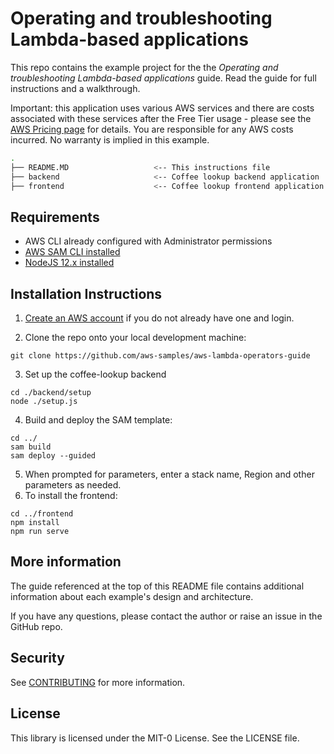 # Operating and troubleshooting Lambda-based applications

This repo contains the example project for the the *Operating and troubleshooting Lambda-based applications* guide. Read the guide for full instructions and a walkthrough.

Important: this application uses various AWS services and there are costs associated with these services after the Free Tier usage - please see the [AWS Pricing page](https://aws.amazon.com/pricing/) for details. You are responsible for any AWS costs incurred. No warranty is implied in this example.

```bash
.
├── README.MD                   <-- This instructions file
├── backend                     <-- Coffee lookup backend application
├── frontend                    <-- Coffee lookup frontend application
```
## Requirements

* AWS CLI already configured with Administrator permissions
* [AWS SAM CLI installed](https://docs.aws.amazon.com/serverless-application-model/latest/developerguide/serverless-sam-cli-install.html)
* [NodeJS 12.x installed](https://nodejs.org/en/download/)

## Installation Instructions

1. [Create an AWS account](https://portal.aws.amazon.com/gp/aws/developer/registration/index.html) if you do not already have one and login.

2. Clone the repo onto your local development machine:
```
git clone https://github.com/aws-samples/aws-lambda-operators-guide
```
3. Set up the coffee-lookup backend
```
cd ./backend/setup
node ./setup.js
```
4. Build and deploy the SAM template:
```
cd ../
sam build
sam deploy --guided
```
5. When prompted for parameters, enter a stack name, Region and other parameters as needed.
6. To install the frontend:
```
cd ../frontend
npm install
npm run serve
```

## More information

The guide referenced at the top of this README file contains additional information about each example's design and architecture.

If you have any questions, please contact the author or raise an issue in the GitHub repo.

## Security

See [CONTRIBUTING](CONTRIBUTING.md#security-issue-notifications) for more information.

## License

This library is licensed under the MIT-0 License. See the LICENSE file.
